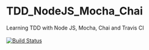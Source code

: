 # TDD_NodeJS_Mocha_Chai
Learning TDD with Node JS, Mocha, Chai and Travis CI
<br>
<br>
[![Build Status](https://travis-ci.com/YohannesDK/TDD_NodeJS_Mocha_Chai.svg?branch=main)](https://travis-ci.com/YohannesDK/TDD_NodeJS_Mocha_Chai)